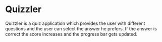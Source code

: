# Quizzler
Quizzler is a quiz application which provides the user with different questions and the user can select the answer he prefers. 
If the answer is correct the score increases and the progress bar gets updated.
